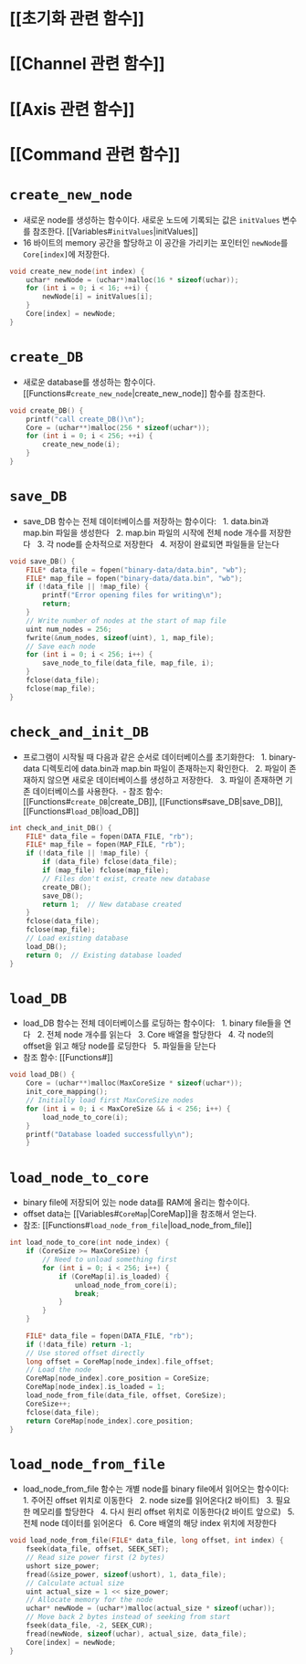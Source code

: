 # [[초기화 관련 함수]]

# [[Channel 관련 함수]]

# [[Axis 관련 함수]]

# [[Command 관련 함수]]

# `create_new_node`
-  새로운 node를 생성하는 함수이다. 새로운 노드에 기록되는 값은 `initValues` 변수를 참조한다. [[Variables#`initValues`|initValues]]
- 16 바이트의 memory 공간을 할당하고 이 공간을 가리키는 포인터인 `newNode`를 `Core[index]`에 저장한다. 
```c
void create_new_node(int index) {
    uchar* newNode = (uchar*)malloc(16 * sizeof(uchar));
    for (int i = 0; i < 16; ++i) {
        newNode[i] = initValues[i];
    }
    Core[index] = newNode;
}
```

# `create_DB`
- 새로운 database를 생성하는 함수이다. [[Functions#`create_new_node`|create_new_node]] 함수를 참조한다. 
```c
void create_DB() {
    printf("call create_DB()\n");
    Core = (uchar**)malloc(256 * sizeof(uchar*));
    for (int i = 0; i < 256; ++i) {
        create_new_node(i);
    }
}
```

# `save_DB`
- save_DB 함수는 전체 데이터베이스를 저장하는 함수이다:
  1. data.bin과 map.bin 파일을 생성한다
  2. map.bin 파일의 시작에 전체 node 개수를 저장한다
  3. 각 node를 순차적으로 저장한다
  4. 저장이 완료되면 파일들을 닫는다
```c
void save_DB() {
    FILE* data_file = fopen("binary-data/data.bin", "wb");
    FILE* map_file = fopen("binary-data/data.bin", "wb");
    if (!data_file || !map_file) {
        printf("Error opening files for writing\n");
        return;
    }
    // Write number of nodes at the start of map file
    uint num_nodes = 256;
    fwrite(&num_nodes, sizeof(uint), 1, map_file);
    // Save each node
    for (int i = 0; i < 256; i++) {
        save_node_to_file(data_file, map_file, i);
    }
    fclose(data_file);
    fclose(map_file);
}
```

# `check_and_init_DB`
- 프로그램이 시작될 때 다음과 같은 순서로 데이터베이스를 초기화한다:
  1. binary-data 디렉토리에 data.bin과 map.bin 파일이 존재하는지 확인한다.
  2. 파일이 존재하지 않으면 새로운 데이터베이스를 생성하고 저장한다.
  3. 파일이 존재하면 기존 데이터베이스를 사용한다.
 - 참조 함수: [[Functions#`create_DB`|create_DB]], [[Functions#save_DB|save_DB]], [[Functions#`load_DB`|load_DB]]
```c
int check_and_init_DB() {
    FILE* data_file = fopen(DATA_FILE, "rb");
    FILE* map_file = fopen(MAP_FILE, "rb");
    if (!data_file || !map_file) {
        if (data_file) fclose(data_file);
        if (map_file) fclose(map_file);
        // Files don't exist, create new database
        create_DB();
        save_DB();
        return 1;  // New database created
    }
    fclose(data_file);
    fclose(map_file);
    // Load existing database
    load_DB();
    return 0;  // Existing database loaded
}
```

# `load_DB`
- load_DB 함수는 전체 데이터베이스를 로딩하는 함수이다:
  1. binary file들을 연다
  2. 전체 node 개수를 읽는다
  3. Core 배열을 할당한다
  4. 각 node의 offset을 읽고 해당 node를 로딩한다
  5. 파일들을 닫는다
- 참조 함수: [[Functions#]]
```c
void load_DB() {
    Core = (uchar**)malloc(MaxCoreSize * sizeof(uchar*));
    init_core_mapping();
    // Initially load first MaxCoreSize nodes
    for (int i = 0; i < MaxCoreSize && i < 256; i++) {
        load_node_to_core(i);
    }
    printf("Database loaded successfully\n");
    }
```

# `load_node_to_core`
- binary file에 저장되어 있는 node data를 RAM에 올리는 함수이다. 
- offset data는 [[Variables#`CoreMap`|CoreMap]]을 참조해서 얻는다. 
- 참조: [[Functions#`load_node_from_file`|load_node_from_file]]
```c
int load_node_to_core(int node_index) {
    if (CoreSize >= MaxCoreSize) {
        // Need to unload something first
        for (int i = 0; i < 256; i++) {
            if (CoreMap[i].is_loaded) {
                unload_node_from_core(i);
                break;
            }
        }
    }
  
    FILE* data_file = fopen(DATA_FILE, "rb");
    if (!data_file) return -1;
    // Use stored offset directly
    long offset = CoreMap[node_index].file_offset;
    // Load the node
    CoreMap[node_index].core_position = CoreSize;
    CoreMap[node_index].is_loaded = 1;
    load_node_from_file(data_file, offset, CoreSize);
    CoreSize++;
    fclose(data_file);
    return CoreMap[node_index].core_position;
}
```
# `load_node_from_file`
- load_node_from_file 함수는 개별 node를 binary file에서 읽어오는 함수이다:
  1. 주어진 offset 위치로 이동한다
  2. node size를 읽어온다(2 바이트)
  3. 필요한 메모리를 할당한다
  4. 다시 원리 offset 위치로 이동한다(2 바이트 앞으로)
  5. 전체 node 데이터를 읽어온다
  6. Core 배열의 해당 index 위치에 저장한다
```c
void load_node_from_file(FILE* data_file, long offset, int index) {
    fseek(data_file, offset, SEEK_SET);
    // Read size power first (2 bytes)
    ushort size_power;
    fread(&size_power, sizeof(ushort), 1, data_file);
    // Calculate actual size
    uint actual_size = 1 << size_power;
    // Allocate memory for the node
    uchar* newNode = (uchar*)malloc(actual_size * sizeof(uchar));
    // Move back 2 bytes instead of seeking from start
    fseek(data_file, -2, SEEK_CUR);
    fread(newNode, sizeof(uchar), actual_size, data_file);
    Core[index] = newNode;
}
```


